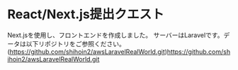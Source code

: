 # React/Next.js提出クエスト
Next.jsを使用し、フロントエンドを作成しました。
サーバーはLaravelです。データは以下リポジトリをご参照ください。
(https://github.com/shihoin2/awsLaravelRealWorld.git)https://github.com/shihoin2/awsLaravelRealWorld.git
